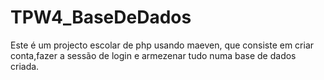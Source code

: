 # TPW4_BaseDeDados
Este é um projecto escolar de php usando maeven, que consiste em criar conta,fazer a sessão de login e armezenar tudo numa base de dados criada.
